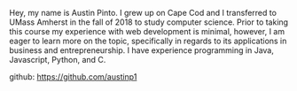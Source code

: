 Hey, my name is Austin Pinto.  I grew up on Cape Cod and I transferred to UMass Amherst in the fall of 2018 to study computer science. 
Prior to taking this course my experience with web development is minimal, however, I am eager to learn more on the topic, specifically in regards to its applications in business and entrepreneurship. I have experience programming in Java, Javascript, Python, and C.

github: https://github.com/austinp1
